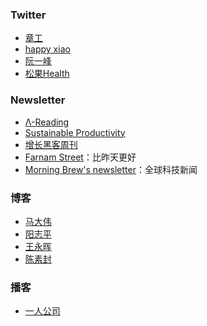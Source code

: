 ### Twitter

- [章工](https://twitter.com/435Hz)
- [happy xiao](https://twitter.com/coolXiao)
- [阮一峰](https://twitter.com/ruanyf)
- [松果Health](https://twitter.com/songguoluna)

### Newsletter

- [Λ-Reading](https://rizime.substack.com/)
- [Sustainable Productivity](https://letters.acacess.com/)
- [增长黑客周刊](http://ghacker.vip/)
- [Farnam Street](https://fs.blog/)：比昨天更好
- [Morning Brew&#39;s newsletter](https://www.morningbrew.com/)：全球科技新闻

### 博客

- [马大伟](https://www.bmpi.dev/)
- [阳志平](https://www.yangzhiping.com/)
- [王永晖](http://blog.sciencenet.cn/home.php?mod=space&uid=45143&do=blog&view=me&from=space)
- [陈素封](https://www.cnfeat.com/)

### 播客

- [一人公司](https://open.spotify.com/show/03xUxTzrTUKCdy7zQybgQa)
